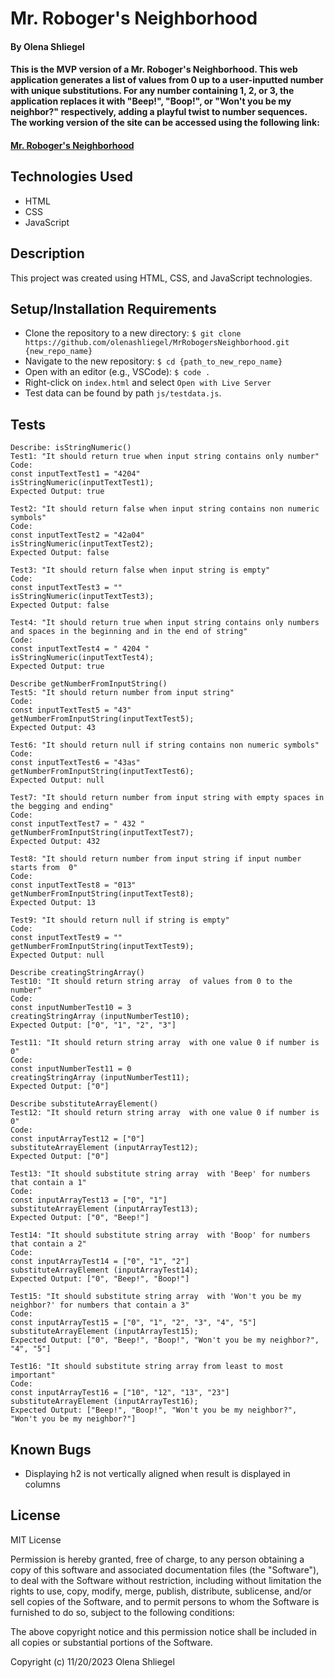 # Mr. Roboger's Neighborhood

#### By **Olena Shliegel**

#### This is the MVP version of a Mr. Roboger's Neighborhood. This web application generates a list of values from 0 up to a user-inputted number with unique substitutions. For any number containing 1, 2, or 3, the application replaces it with "Beep!", "Boop!", or "Won't you be my neighbor?" respectively, adding a playful twist to number sequences. The working version of the site can be accessed using the following link:  
#### [Mr. Roboger's Neighborhood](https://olenashliegel.github.io/MrRobogersNeighborhood/)

## Technologies Used

* HTML
* CSS
* JavaScript

## Description

This project was created using HTML, CSS, and JavaScript technologies.

## Setup/Installation Requirements

* Clone the repository to a new directory: `$ git clone https://github.com/olenashliegel/MrRobogersNeighborhood.git {new_repo_name}`
* Navigate to the new repository: `$ cd {path_to_new_repo_name}`
* Open with an editor (e.g., VSCode): `$ code .`
* Right-click on `index.html` and select `Open with Live Server`
* Test data can be found by path `js/testdata.js`.

## Tests
```
Describe: isStringNumeric()
Test1: "It should return true when input string contains only number"
Code: 
const inputTextTest1 = "4204"
isStringNumeric(inputTextTest1);
Expected Output: true  

Test2: "It should return false when input string contains non numeric symbols"
Code: 
const inputTextTest2 = "42a04"
isStringNumeric(inputTextTest2);
Expected Output: false

Test3: "It should return false when input string is empty"
Code: 
const inputTextTest3 = ""
isStringNumeric(inputTextTest3);
Expected Output: false

Test4: "It should return true when input string contains only numbers and spaces in the beginning and in the end of string"
Code: 
const inputTextTest4 = " 4204 "
isStringNumeric(inputTextTest4);
Expected Output: true

Describe getNumberFromInputString()
Test5: "It should return number from input string"
Code: 
const inputTextTest5 = "43"
getNumberFromInputString(inputTextTest5);
Expected Output: 43

Test6: "It should return null if string contains non numeric symbols"
Code: 
const inputTextTest6 = "43as"
getNumberFromInputString(inputTextTest6);
Expected Output: null

Test7: "It should return number from input string with empty spaces in the begging and ending"
Code: 
const inputTextTest7 = " 432 "
getNumberFromInputString(inputTextTest7);
Expected Output: 432

Test8: "It should return number from input string if input number starts from  0"
Code: 
const inputTextTest8 = "013"
getNumberFromInputString(inputTextTest8);
Expected Output: 13

Test9: "It should return null if string is empty"
Code: 
const inputTextTest9 = ""
getNumberFromInputString(inputTextTest9);
Expected Output: null

Describe creatingStringArray()
Test10: "It should return string array  of values from 0 to the number"
Code: 
const inputNumberTest10 = 3
creatingStringArray (inputNumberTest10);
Expected Output: ["0", "1", "2", "3"]

Test11: "It should return string array  with one value 0 if number is 0"
Code: 
const inputNumberTest11 = 0
creatingStringArray (inputNumberTest11);
Expected Output: ["0"]

Describe substituteArrayElement()
Test12: "It should return string array  with one value 0 if number is 0"
Code: 
const inputArrayTest12 = ["0"]
substituteArrayElement (inputArrayTest12);
Expected Output: ["0"]

Test13: "It should substitute string array  with 'Beep' for numbers that contain a 1"
Code: 
const inputArrayTest13 = ["0", "1"]
substituteArrayElement (inputArrayTest13);
Expected Output: ["0", "Beep!"]

Test14: "It should substitute string array  with 'Boop' for numbers that contain a 2"
Code: 
const inputArrayTest14 = ["0", "1", "2"]
substituteArrayElement (inputArrayTest14);
Expected Output: ["0", "Beep!", "Boop!"]

Test15: "It should substitute string array  with 'Won't you be my neighbor?' for numbers that contain a 3"
Code: 
const inputArrayTest15 = ["0", "1", "2", "3", "4", "5"]
substituteArrayElement (inputArrayTest15);
Expected Output: ["0", "Beep!", "Boop!", "Won't you be my neighbor?", "4", "5"]

Test16: "It should substitute string array from least to most important"
Code: 
const inputArrayTest16 = ["10", "12", "13", "23"]
substituteArrayElement (inputArrayTest16);
Expected Output: ["Beep!", "Boop!", "Won't you be my neighbor?", "Won't you be my neighbor?"]

```

## Known Bugs

* Displaying h2 is not vertically aligned when result is displayed in columns

## License

MIT License

Permission is hereby granted, free of charge, to any person obtaining a copy of this software and associated documentation files (the "Software"), to deal with the Software without restriction, including without limitation the rights to use, copy, modify, merge, publish, distribute, sublicense, and/or sell copies of the Software, and to permit persons to whom the Software is furnished to do so, subject to the following conditions:

The above copyright notice and this permission notice shall be included in all copies or substantial portions of the Software.

Copyright (c) 11/20/2023 Olena Shliegel
